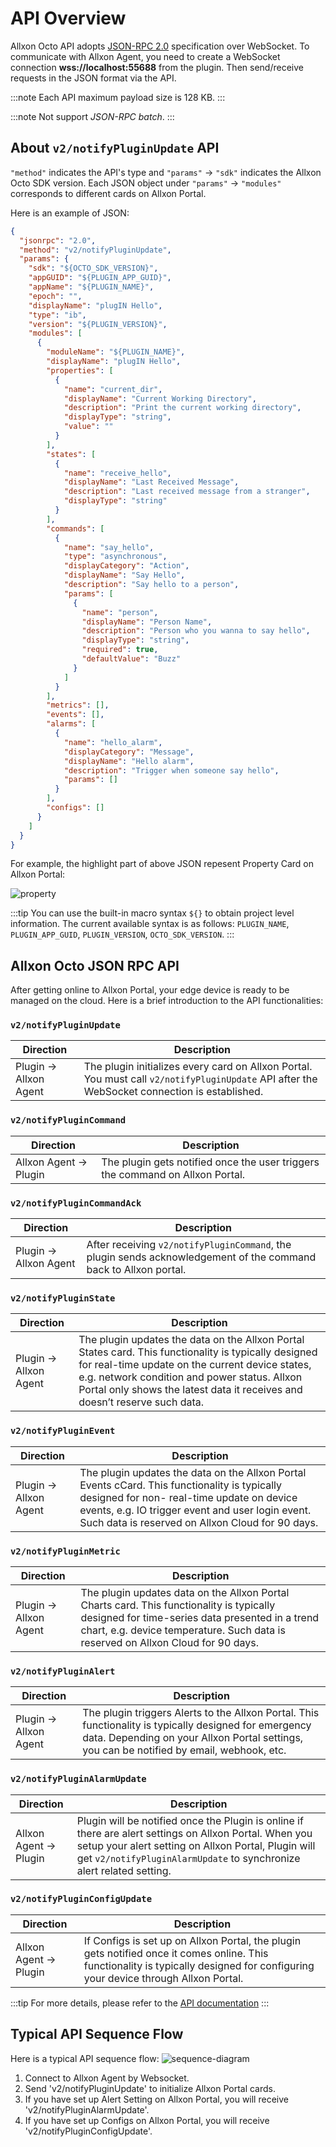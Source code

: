 # API Overview

Allxon Octo API adopts [JSON-RPC 2.0](https://www.jsonrpc.org/specification) specification over WebSocket. To communicate with Allxon Agent, you need to create a WebSocket connection **wss://localhost:55688** from the plugin. Then send/receive requests in the JSON format via the API.

:::note
Each API maximum payload size is 128 KB.
:::

:::note
Not support _JSON-RPC batch_.
:::

## About `v2/notifyPluginUpdate` API

`"method"` indicates the API's type and `"params"` -> `"sdk"` indicates the Allxon Octo SDK version. Each JSON object under `"params"` -> `"modules"` corresponds to different cards on Allxon Portal.

Here is an example of JSON:

```json {16-24} title="resource_dir_linux/plugin_update_template.json" showLineNumbers
{
  "jsonrpc": "2.0",
  "method": "v2/notifyPluginUpdate",
  "params": {
    "sdk": "${OCTO_SDK_VERSION}",
    "appGUID": "${PLUGIN_APP_GUID}",
    "appName": "${PLUGIN_NAME}",
    "epoch": "",
    "displayName": "plugIN Hello",
    "type": "ib",
    "version": "${PLUGIN_VERSION}",
    "modules": [
      {
        "moduleName": "${PLUGIN_NAME}",
        "displayName": "plugIN Hello",
        "properties": [
          {
            "name": "current_dir",
            "displayName": "Current Working Directory",
            "description": "Print the current working directory",
            "displayType": "string",
            "value": ""
          }
        ],
        "states": [
          {
            "name": "receive_hello",
            "displayName": "Last Received Message",
            "description": "Last received message from a stranger",
            "displayType": "string"
          }
        ],
        "commands": [
          {
            "name": "say_hello",
            "type": "asynchronous",
            "displayCategory": "Action",
            "displayName": "Say Hello",
            "description": "Say hello to a person",
            "params": [
              {
                "name": "person",
                "displayName": "Person Name",
                "description": "Person who you wanna to say hello",
                "displayType": "string",
                "required": true,
                "defaultValue": "Buzz"
              }
            ]
          }
        ],
        "metrics": [],
        "events": [],
        "alarms": [
          {
            "name": "hello_alarm",
            "displayCategory": "Message",
            "displayName": "Hello alarm",
            "description": "Trigger when someone say hello",
            "params": []
          }
        ],
        "configs": []
      }
    ]
  }
}
```

For example, the highlight part of above JSON repesent Property Card on Allxon Portal:

![property](../_img/screenshot_property.png)

:::tip
You can use the built-in macro syntax `${}` to obtain project level information. The current available syntax is as follows: `PLUGIN_NAME`, `PLUGIN_APP_GUID`, `PLUGIN_VERSION`, `OCTO_SDK_VERSION`.
:::

## Allxon Octo JSON RPC API

After getting online to Allxon Portal, your edge device is ready to be managed on the cloud.
Here is a brief introduction to the API functionalities:

### `v2/notifyPluginUpdate`

| Direction             | Description                                                                                                                                  |
| --------------------- | -------------------------------------------------------------------------------------------------------------------------------------------- |
| Plugin → Allxon Agent | The plugin initializes every card on Allxon Portal. You must call `v2/notifyPluginUpdate` API after the WebSocket connection is established. |

### `v2/notifyPluginCommand`

| Direction             | Description                                                                   |
| --------------------- | ----------------------------------------------------------------------------- |
| Allxon Agent → Plugin | The plugin gets notified once the user triggers the command on Allxon Portal. |

### `v2/notifyPluginCommandAck`

| Direction             | Description                                                                                                      |
| --------------------- | ---------------------------------------------------------------------------------------------------------------- |
| Plugin → Allxon Agent | After receiving `v2/notifyPluginCommand`, the plugin sends acknowledgement of the command back to Allxon portal. |

### `v2/notifyPluginState`

| Direction             | Description                                                                                                                                                                                                                                                                            |
| --------------------- | -------------------------------------------------------------------------------------------------------------------------------------------------------------------------------------------------------------------------------------------------------------------------------------- |
| Plugin → Allxon Agent | The plugin updates the data on the Allxon Portal States card. This functionality is typically designed for real-time update on the current device states, e.g. network condition and power status. Allxon Portal only shows the latest data it receives and doesn’t reserve such data. |

### `v2/notifyPluginEvent`

| Direction             | Description                                                                                                                                                                                                                                        |
| --------------------- | -------------------------------------------------------------------------------------------------------------------------------------------------------------------------------------------------------------------------------------------------- |
| Plugin → Allxon Agent | The plugin updates the data on the Allxon Portal Events cCard. This functionality is typically designed for non- real-time update on device events, e.g. IO trigger event and user login event. Such data is reserved on Allxon Cloud for 90 days. |

### `v2/notifyPluginMetric`

| Direction             | Description                                                                                                                                                                                                                     |
| --------------------- | ------------------------------------------------------------------------------------------------------------------------------------------------------------------------------------------------------------------------------- |
| Plugin → Allxon Agent | The plugin updates data on the Allxon Portal Charts card. This functionality is typically designed for time-series data presented in a trend chart, e.g. device temperature. Such data is reserved on Allxon Cloud for 90 days. |

### `v2/notifyPluginAlert`

| Direction             | Description                                                                                                                                                                                         |
| --------------------- | --------------------------------------------------------------------------------------------------------------------------------------------------------------------------------------------------- |
| Plugin → Allxon Agent | The plugin triggers Alerts to the Allxon Portal. This functionality is typically designed for emergency data. Depending on your Allxon Portal settings, you can be notified by email, webhook, etc. |

### `v2/notifyPluginAlarmUpdate`

| Direction             | Description                                                                                                                                                                                                                            |
| --------------------- | -------------------------------------------------------------------------------------------------------------------------------------------------------------------------------------------------------------------------------------- |
| Allxon Agent → Plugin | Plugin will be notified once the Plugin is online if there are alert settings on Allxon Portal. When you setup your alert setting on Allxon Portal, Plugin will get `v2/notifyPluginAlarmUpdate` to synchronize alert related setting. |

### `v2/notifyPluginConfigUpdate`

| Direction             | Description                                                                                                                                                                       |
| --------------------- | --------------------------------------------------------------------------------------------------------------------------------------------------------------------------------- |
| Allxon Agent → Plugin | If Configs is set up on Allxon Portal, the plugin gets notified once it comes online. This functionality is typically designed for configuring your device through Allxon Portal. |

:::tip
For more details, please refer to the [API documentation](https://wayneliu0512.github.io/octo-developer-zone_docusaurus/API%20Reference)
:::

## Typical API Sequence Flow

Here is a typical API sequence flow:
![sequence-diagram](_img/sequence-diagram.png)

1. Connect to Allxon Agent by Websocket.
2. Send 'v2/notifyPluginUpdate' to initialize Allxon Portal cards.
3. If you have set up Alert Setting on Allxon Portal, you will receive 'v2/notifyPluginAlarmUpdate'.
4. If you have set up Configs on Allxon Portal, you will receive 'v2/notifyPluginConfigUpdate'.

